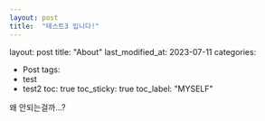 ```yaml
---
layout: post
title:  "테스트3 입니다!"
---
```

layout: post
title: "About"
last_modified_at: 2023-07-11
categories:
 - Post
tags:
 - test
 - test2
toc: true
toc_sticky: true
toc_label: "MYSELF"

왜 안되는걸까...?
